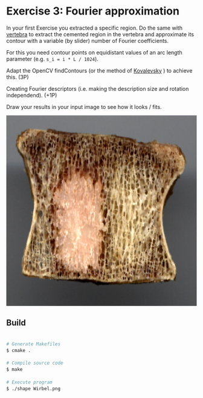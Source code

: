 # Exercise 3: Fourier approximation

In your first Exercise you extracted a specific region. Do the same with
[vertebra](Wirbel.png) to extract the cemented region in the vertebra and
approximate its contour with a variable (by slider) number of Fourier
coefficients.

For this you need contour points on equidistant values of an arc length
parameter (e.g. `s_i = i * L / 1024`).

Adapt the OpenCV findContours (or the
method of [Kovalevsky](http://www.kovalevsky.de/Topology/StraightLines_e.htm) )
to achieve this. (3P)

Creating Fourier descriptors (i.e. making the description size and rotation
independend). (+1P)

Draw your results in your input image to see how it looks / fits.


![Verbera](Wirbel.png)


## Build

```bash

# Generate Makefiles
$ cmake .

# Compile source code
$ make

# Execute program
$ ./shape Wirbel.png
```